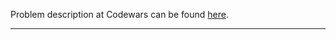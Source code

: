 Problem description at Codewars can be found
[here](https://www.codewars.com/kata/5f9f43328a6bff002fa29eb8/train/python).

-------------


